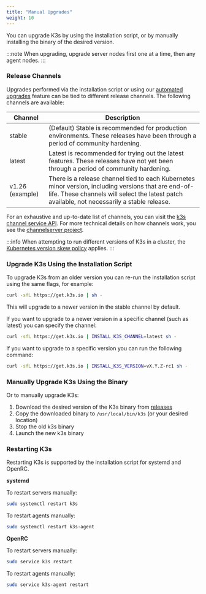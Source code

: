 ```yaml
---
title: "Manual Upgrades"
weight: 10
---
```


You can upgrade K3s by using the installation script, or by manually installing the binary of the desired version.

:::note
When upgrading, upgrade server nodes first one at a time, then any agent nodes.
:::

### Release Channels

Upgrades performed via the installation script or using our [automated upgrades](automated.md) feature can be tied to different release channels. The following channels are available:

| Channel        |   Description  |
|----------------|---------|
| stable         | (Default) Stable is recommended for production environments. These releases have been through a period of community hardening. |
| latest         | Latest is recommended for trying out the latest features.  These releases have not yet been through a period of community hardening. |
| v1.26 (example)| There is a release channel tied to each Kubernetes minor version, including versions that are end-of-life. These channels will select the latest patch available, not necessarily a stable release. |

For an exhaustive and up-to-date list of channels, you can visit the [k3s channel service API](https://update.k3s.io/v1-release/channels). For more technical details on how channels work, you see the [channelserver project](https://github.com/rancher/channelserver).

:::info 
When attempting to run different versions of K3s in a cluster, the [Kubernetes version skew policy](https://kubernetes.io/docs/setup/release/version-skew-policy/) applies.
:::

### Upgrade K3s Using the Installation Script

To upgrade K3s from an older version you can re-run the installation script using the same flags, for example:

```sh
curl -sfL https://get.k3s.io | sh -
```
This will upgrade to a newer version in the stable channel by default.

If you want to upgrade to a newer version in a specific channel (such as latest) you can specify the channel:
```sh
curl -sfL https://get.k3s.io | INSTALL_K3S_CHANNEL=latest sh -
```

If you want to upgrade to a specific version you can run the following command:

```sh
curl -sfL https://get.k3s.io | INSTALL_K3S_VERSION=vX.Y.Z-rc1 sh -
```

### Manually Upgrade K3s Using the Binary

Or to manually upgrade K3s:

1. Download the desired version of the K3s binary from [releases](https://github.com/k3s-io/k3s/releases)
2. Copy the downloaded binary to `/usr/local/bin/k3s` (or your desired location)
3. Stop the old k3s binary
4. Launch the new k3s binary

### Restarting K3s

Restarting K3s is supported by the installation script for systemd and OpenRC.

**systemd**

To restart servers manually:
```sh
sudo systemctl restart k3s
```

To restart agents manually:
```sh
sudo systemctl restart k3s-agent
```

**OpenRC**

To restart servers manually:
```sh
sudo service k3s restart
```

To restart agents manually:
```sh
sudo service k3s-agent restart
```
